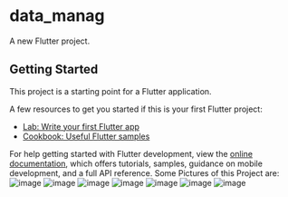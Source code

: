 # data_manag

A new Flutter project.

## Getting Started

This project is a starting point for a Flutter application.

A few resources to get you started if this is your first Flutter project:

- [Lab: Write your first Flutter app](https://docs.flutter.dev/get-started/codelab)
- [Cookbook: Useful Flutter samples](https://docs.flutter.dev/cookbook)

For help getting started with Flutter development, view the
[online documentation](https://docs.flutter.dev/), which offers tutorials,
samples, guidance on mobile development, and a full API reference.
Some Pictures of this Project are: 
![image](https://user-images.githubusercontent.com/112195410/203695193-81826a7b-f203-429a-b0ee-041b23a72132.png)
![image](https://user-images.githubusercontent.com/112195410/203695246-8e05cb20-ec10-4982-bc9a-b74ffda1dabc.png)
![image](https://user-images.githubusercontent.com/112195410/203695273-2c228c6f-529d-43ef-a789-337c667bacbc.png)
![image](https://user-images.githubusercontent.com/112195410/203695292-231b8ef9-9c6d-4dc0-92de-04733fcf9fce.png)
![image](https://user-images.githubusercontent.com/112195410/203695309-ef35a81a-a1ae-4243-a25e-05b909cac340.png)
![image](https://user-images.githubusercontent.com/112195410/203695340-bad535eb-7c49-4ba9-a680-14d3799340ae.png)
![image](https://user-images.githubusercontent.com/112195410/203695357-89b12d4c-d9ae-491b-af21-4937228962ee.png)
